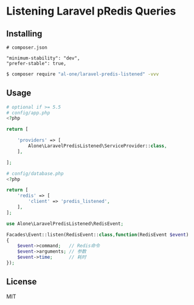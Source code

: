 # Listening Laravel pRedis Queries

## Installing

```
# composer.json

"minimum-stability": "dev",
"prefer-stable": true,
```

```sh
$ composer require "al-one/laravel-predis-listened" -vvv
```


## Usage

```php
# optional if >= 5.5
# config/app.php
<?php

return [

    'providers' => [
        Alone\LaravelPredisListened\ServiceProvider::class,
    ],

];
```

```php
# config/database.php
<?php

return [
    'redis' => [
        'client' => 'predis_listened',
    ],
];
```

```php
use Alone\LaravelPredisListened\RedisEvent;

Facades\Event::listen(RedisEvent::class,function(RedisEvent $event)
{
    $event->command;   // Redis命令
    $event->arguments; // 参数
    $event->time;      // 耗时
});
```


## License

MIT